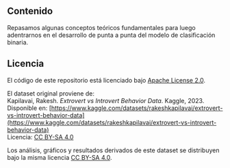 ## Contenido
Repasamos algunas conceptos teóricos fundamentales para luego adentrarnos en el desarrollo de punta a punta del modelo de clasificación binaria.

## Licencia

El código de este repositorio está licenciado bajo [Apache License 2.0](LICENSE).

El dataset original proviene de:  
Kapilavai, Rakesh. *Extrovert vs Introvert Behavior Data*. Kaggle, 2023.  
Disponible en: [https://www.kaggle.com/datasets/rakeshkapilavai/extrovert-vs-introvert-behavior-data](https://www.kaggle.com/datasets/rakeshkapilavai/extrovert-vs-introvert-behavior-data)  
Licencia: [CC BY-SA 4.0](https://creativecommons.org/licenses/by-sa/4.0/)

Los análisis, gráficos y resultados derivados de este dataset se distribuyen bajo la misma licencia [CC BY-SA 4.0](https://creativecommons.org/licenses/by-sa/4.0/).
